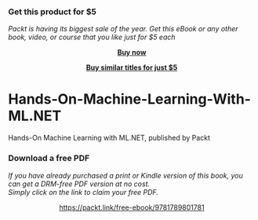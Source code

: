 
### Get this product for $5

<i>Packt is having its biggest sale of the year. Get this eBook or any other book, video, or course that you like just for $5 each</i>


<b><p align='center'>[Buy now](https://packt.link/9781789801781)</p></b>


<b><p align='center'>[Buy similar titles for just $5](https://subscription.packtpub.com/search)</p></b>


# Hands-On-Machine-Learning-With-ML.NET
Hands-On Machine Learning with ML.NET, published by Packt
### Download a free PDF

 <i>If you have already purchased a print or Kindle version of this book, you can get a DRM-free PDF version at no cost.<br>Simply click on the link to claim your free PDF.</i>
<p align="center"> <a href="https://packt.link/free-ebook/9781789801781">https://packt.link/free-ebook/9781789801781 </a> </p>